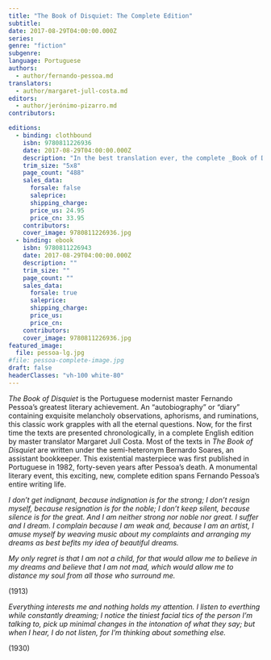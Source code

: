 ```yaml
---
title: "The Book of Disquiet: The Complete Edition"
subtitle:
date: 2017-08-29T04:00:00.000Z
series:
genre: "fiction"
subgenre:
language: Portuguese
authors:
  - author/fernando-pessoa.md
translators:
  - author/margaret-jull-costa.md
editors:
  - author/jerónimo-pizarro.md
contributors:

editions:
  - binding: clothbound
    isbn: 9780811226936
    date: 2017-08-29T04:00:00.000Z
    description: "In the best translation ever, the complete _Book of Disquiet_ is an incomparable masterpiece "
    trim_size: "5x8"
    page_count: "488"
    sales_data:
      forsale: false
      saleprice:
      shipping_charge:
      price_us: 24.95
      price_cn: 33.95
    contributors:
    cover_image: 9780811226936.jpg
  - binding: ebook
    isbn: 9780811226943
    date: 2017-08-29T04:00:00.000Z
    description: ""
    trim_size: ""
    page_count: ""
    sales_data:
      forsale: true
      saleprice:
      shipping_charge:
      price_us:
      price_cn:
    contributors:
    cover_image: 9780811226936.jpg
featured_image:
  file: pessoa-lg.jpg
#file: pessoa-complete-image.jpg
draft: false
headerClasses: "vh-100 white-80"
---
```


_The Book of Disquiet_ is the Portuguese modernist master Fernando Pessoa’s greatest literary achievement. An “autobiography” or “diary” containing exquisite melancholy observations, aphorisms, and ruminations, this classic work grapples with all the eternal questions. Now, for the first time the texts are presented chronologically, in a complete English edition by master translator Margaret Jull Costa. Most of the texts in _The Book of Disquiet_ are written under the semi-heteronym Bernardo Soares, an assistant bookkeeper. This existential masterpiece was first published in Portuguese in 1982, forty-seven years after Pessoa’s death. A monumental literary event, this exciting, new, complete edition spans Fernando Pessoa’s entire writing life.

_I don’t get indignant, because indignation is for the strong; I don’t resign myself, because resignation is for the noble; I don’t keep silent, because silence is for the great. And I am neither strong nor noble nor great. I suffer and I dream. I complain because I am weak and, because I am an artist, I amuse myself by weaving music about my complaints and arranging my dreams as best befits my idea of beautiful dreams._

_My only regret is that I am not a child, for that would allow me to believe in my dreams and believe that I am not mad, which would allow me to distance my soul from all those who surround me._

(1913)

_Everything interests me and nothing holds my attention. I listen to everthing while constantly dreaming; I notice the tiniest facial tics of the person I’m talking to, pick up minimal changes in the intonation of what they say; but when I hear, I do not listen, for I’m thinking about something else._

(1930)
